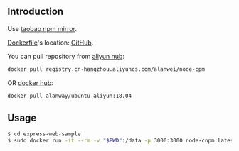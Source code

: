 ## Introduction

Use [taobao npm mirror](https://npm.taobao.org).

[Dockerfile](https://github.com/Allen-Wei/Dockerfiles/blob/master/node-cnpm/latest/Dockerfile)'s location: [GitHub](https://github.com/Allen-Wei/Dockerfiles/tree/master/node-cnpm/latest).

You can pull repository from [aliyun hub](https://dev.aliyun.com/detail.html?spm=5176.1972343.2.6.qPmru7&repoId=229041):

```bash
docker pull registry.cn-hangzhou.aliyuncs.com/alanwei/node-cpm
```

OR [docker hub](https://hub.docker.com/r/alanway/ubuntu-aliyun/):

```bash
docker pull alanway/ubuntu-aliyun:18.04
```

## Usage

```bash
$ cd express-web-sample
$ sudo docker run -it --rm -v "$PWD":/data -p 3000:3000 node-cnpm:latest npm run start
```
